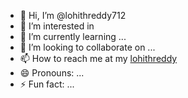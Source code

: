 - 👋 Hi, I’m @lohithreddy712
- 👀 I’m interested in 
- 🌱 I’m currently learning ...
- 💞️ I’m looking to collaborate on ...
- 📫 How to reach me at my [lohithreddy](mailto:lohithreddy712@gmail.com)
- 😄 Pronouns: ...
- ⚡ Fun fact: ...

<!---
lohithreddy712/lohithreddy712 is a ✨ special ✨ repository because its `README.md` (this file) appears on your GitHub profile.
You can click the Preview link to take a look at your changes.
--->

